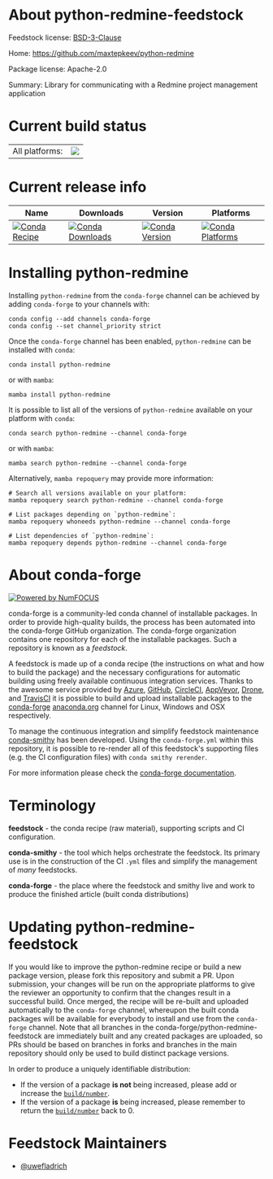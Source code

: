 About python-redmine-feedstock
==============================

Feedstock license: [BSD-3-Clause](https://github.com/conda-forge/python-redmine-feedstock/blob/main/LICENSE.txt)

Home: https://github.com/maxtepkeev/python-redmine

Package license: Apache-2.0

Summary: Library for communicating with a Redmine project management application

Current build status
====================


<table><tr><td>All platforms:</td>
    <td>
      <a href="https://dev.azure.com/conda-forge/feedstock-builds/_build/latest?definitionId=17996&branchName=main">
        <img src="https://dev.azure.com/conda-forge/feedstock-builds/_apis/build/status/python-redmine-feedstock?branchName=main">
      </a>
    </td>
  </tr>
</table>

Current release info
====================

| Name | Downloads | Version | Platforms |
| --- | --- | --- | --- |
| [![Conda Recipe](https://img.shields.io/badge/recipe-python--redmine-green.svg)](https://anaconda.org/conda-forge/python-redmine) | [![Conda Downloads](https://img.shields.io/conda/dn/conda-forge/python-redmine.svg)](https://anaconda.org/conda-forge/python-redmine) | [![Conda Version](https://img.shields.io/conda/vn/conda-forge/python-redmine.svg)](https://anaconda.org/conda-forge/python-redmine) | [![Conda Platforms](https://img.shields.io/conda/pn/conda-forge/python-redmine.svg)](https://anaconda.org/conda-forge/python-redmine) |

Installing python-redmine
=========================

Installing `python-redmine` from the `conda-forge` channel can be achieved by adding `conda-forge` to your channels with:

```
conda config --add channels conda-forge
conda config --set channel_priority strict
```

Once the `conda-forge` channel has been enabled, `python-redmine` can be installed with `conda`:

```
conda install python-redmine
```

or with `mamba`:

```
mamba install python-redmine
```

It is possible to list all of the versions of `python-redmine` available on your platform with `conda`:

```
conda search python-redmine --channel conda-forge
```

or with `mamba`:

```
mamba search python-redmine --channel conda-forge
```

Alternatively, `mamba repoquery` may provide more information:

```
# Search all versions available on your platform:
mamba repoquery search python-redmine --channel conda-forge

# List packages depending on `python-redmine`:
mamba repoquery whoneeds python-redmine --channel conda-forge

# List dependencies of `python-redmine`:
mamba repoquery depends python-redmine --channel conda-forge
```


About conda-forge
=================

[![Powered by
NumFOCUS](https://img.shields.io/badge/powered%20by-NumFOCUS-orange.svg?style=flat&colorA=E1523D&colorB=007D8A)](https://numfocus.org)

conda-forge is a community-led conda channel of installable packages.
In order to provide high-quality builds, the process has been automated into the
conda-forge GitHub organization. The conda-forge organization contains one repository
for each of the installable packages. Such a repository is known as a *feedstock*.

A feedstock is made up of a conda recipe (the instructions on what and how to build
the package) and the necessary configurations for automatic building using freely
available continuous integration services. Thanks to the awesome service provided by
[Azure](https://azure.microsoft.com/en-us/services/devops/), [GitHub](https://github.com/),
[CircleCI](https://circleci.com/), [AppVeyor](https://www.appveyor.com/),
[Drone](https://cloud.drone.io/welcome), and [TravisCI](https://travis-ci.com/)
it is possible to build and upload installable packages to the
[conda-forge](https://anaconda.org/conda-forge) [anaconda.org](https://anaconda.org/)
channel for Linux, Windows and OSX respectively.

To manage the continuous integration and simplify feedstock maintenance
[conda-smithy](https://github.com/conda-forge/conda-smithy) has been developed.
Using the ``conda-forge.yml`` within this repository, it is possible to re-render all of
this feedstock's supporting files (e.g. the CI configuration files) with ``conda smithy rerender``.

For more information please check the [conda-forge documentation](https://conda-forge.org/docs/).

Terminology
===========

**feedstock** - the conda recipe (raw material), supporting scripts and CI configuration.

**conda-smithy** - the tool which helps orchestrate the feedstock.
                   Its primary use is in the construction of the CI ``.yml`` files
                   and simplify the management of *many* feedstocks.

**conda-forge** - the place where the feedstock and smithy live and work to
                  produce the finished article (built conda distributions)


Updating python-redmine-feedstock
=================================

If you would like to improve the python-redmine recipe or build a new
package version, please fork this repository and submit a PR. Upon submission,
your changes will be run on the appropriate platforms to give the reviewer an
opportunity to confirm that the changes result in a successful build. Once
merged, the recipe will be re-built and uploaded automatically to the
`conda-forge` channel, whereupon the built conda packages will be available for
everybody to install and use from the `conda-forge` channel.
Note that all branches in the conda-forge/python-redmine-feedstock are
immediately built and any created packages are uploaded, so PRs should be based
on branches in forks and branches in the main repository should only be used to
build distinct package versions.

In order to produce a uniquely identifiable distribution:
 * If the version of a package **is not** being increased, please add or increase
   the [``build/number``](https://docs.conda.io/projects/conda-build/en/latest/resources/define-metadata.html#build-number-and-string).
 * If the version of a package **is** being increased, please remember to return
   the [``build/number``](https://docs.conda.io/projects/conda-build/en/latest/resources/define-metadata.html#build-number-and-string)
   back to 0.

Feedstock Maintainers
=====================

* [@uwefladrich](https://github.com/uwefladrich/)

